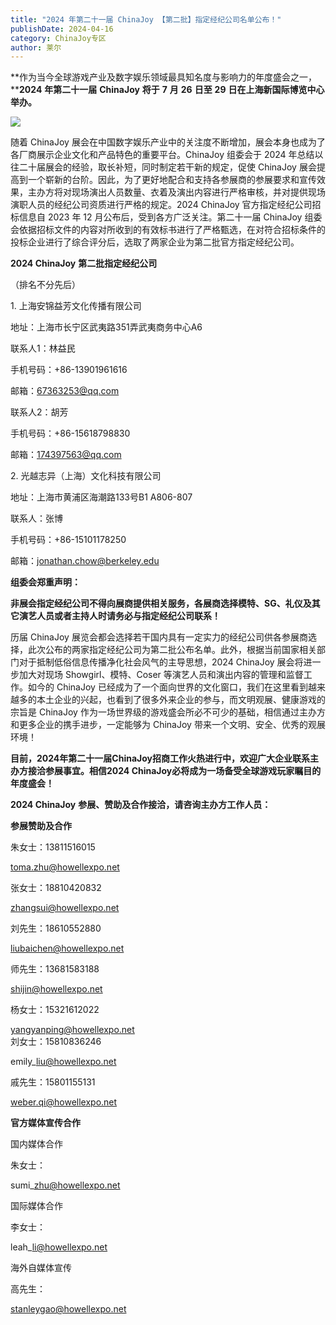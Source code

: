 ```yaml
---
title: "2024 年第二十一届 ChinaJoy 【第二批】指定经纪公司名单公布！"
publishDate: 2024-04-16
category: ChinaJoy专区
author: 莱尔
---
```


**作为当今全球游戏产业及数字娱乐领域最具知名度与影响力的年度盛会之一，****2024** **年第二十一届** **ChinaJoy** **将于** **7** **月** **26** **日至** **29** **日在上海新国际博览中心举办。**

![](https://ec-net-1251389766.cos.ap-shanghai.myqcloud.com/wp-content/uploads/2024/04/20240416132556292-1024x576.jpg)

随着 ChinaJoy 展会在中国数字娱乐产业中的关注度不断增加，展会本身也成为了各厂商展示企业文化和产品特色的重要平台。ChinaJoy 组委会于 2024 年总结以往二十届展会的经验，取长补短，同时制定若干新的规定，促使 ChinaJoy 展会提高到一个崭新的台阶。因此，为了更好地配合和支持各参展商的参展要求和宣传效果，主办方将对现场演出人员数量、衣着及演出内容进行严格审核，并对提供现场演职人员的经纪公司资质进行严格的规定。2024 ChinaJoy 官方指定经纪公司招标信息自 2023 年 12 月公布后，受到各方广泛关注。第二十一届 ChinaJoy 组委会依据招标文件的内容对所收到的有效标书进行了严格甄选，在对符合招标条件的投标企业进行了综合评分后，选取了两家企业为第二批官方指定经纪公司。

**2024 ChinaJoy** **第二批指定经纪公司**

（排名不分先后）

  
1. 上海安锦益芳文化传播有限公司

地址：上海市长宁区武夷路351弄武夷商务中心A6

联系人1：林益民

手机号码：+86-13901961616

邮箱：67363253@qq.com

联系人2：胡芳

手机号码：+86-15618798830

邮箱：174397563@qq.com

  
2. 光越志异（上海）文化科技有限公司

地址：上海市黄浦区海潮路133号B1 A806-807

联系人：张博

手机号码：+86-15101178250

邮箱：[jonathan.chow@berkeley.edu](mailto:jonathan.chow@berkeley.edu)

**组委会郑重声明：**

**非展会指定经纪公司不得向展商提供相关服务，各展商选择模特、SG、礼仪及其它演艺人员或者主持人时请务必与指定经纪公司联系！**

历届 ChinaJoy 展览会都会选择若干国内具有一定实力的经纪公司供各参展商选择，此次公布的两家指定经纪公司为第二批公布名单。此外，根据当前国家相关部门对于抵制低俗信息传播净化社会风气的主导思想，2024 ChinaJoy 展会将进一步加大对现场 Showgirl、模特、Coser 等演艺人员和演出内容的管理和监督工作。如今的 ChinaJoy 已经成为了一个面向世界的文化窗口，我们在这里看到越来越多的本土企业的兴起，也看到了很多外来企业的参与，而文明观展、健康游戏的宗旨是 ChinaJoy 作为一场世界级的游戏盛会所必不可少的基础，相信通过主办方和更多企业的携手进步，一定能够为 ChinaJoy 带来一个文明、安全、优秀的观展环境！

**目前，****2024****年第二十一届****ChinaJoy****招商工作火热进行中，欢迎广大企业联系主办方接洽参展事宜。相信****2024 ChinaJoy****必将成为一场备受全球游戏玩家瞩目的年度盛会！**

**2024 ChinaJoy** **参展、赞助及合作接洽，请咨询主办方工作人员：**

  
**参展赞助及合作**

朱女士：13811516015

toma.zhu@howellexpo.net

张女士：18810420832

zhangsui@howellexpo.net

刘先生：18610552880

liubaichen@howellexpo.net

师先生：13681583188

shijin@howellexpo.net

杨女士：15321612022

yangyanping@howellexpo.net  
刘女士：15810836246

emily\_liu@howellexpo.net

戚先生：15801155131

weber.qi@howellexpo.net  
  

**官方媒体宣传合作**

国内媒体合作

朱女士：

sumi\_zhu@howellexpo.net

国际媒体合作

李女士：

leah\_li@howellexpo.net

海外自媒体宣传

高先生：

stanleygao@howellexpo.net
